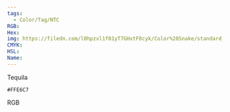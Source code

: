```yaml
---
tags:
  - Color/Tag/NTC
RGB:
Hex:
img: https://filedn.com/l0hpzxl1f01yT7GHxtF8cyk/Color%20Snake/standard_csv_to_svg//FFE6C7.svg
CMYK:
HSL:
Name:
---
```

Tequila
```palette
#FFE6C7
```
RGB
